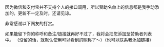 
因为微信和支付宝并不支持个人的接口调用，所以赞助名单上的信息都是我手动添加的，更新不一定及时，还请见谅。

非常感谢以下网友的打赏。

<SponsorsLog>
<p> 如果能留下你的称呼和备注/链接就再好不过了，我将会把您添加至赞助者列表中。 （没留的话，就默认使用可以看到的昵称了～）（也可以联系我添加链接） </p>
</SponsorsLog>